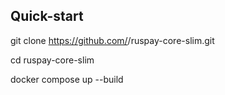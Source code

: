 ## Quick-start

git clone https://github.com/<you>/ruspay-core-slim.git

cd ruspay-core-slim

docker compose up --build